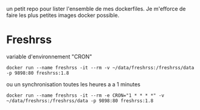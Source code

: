 un petit repo pour lister l'ensemble de mes dockerfiles. Je m'efforce de faire les plus petites images docker possible.
# Freshrss
variable d'environnement "CRON"
```
docker run --name freshrss -it --rm -v ~/data/freshrss:/freshrss/data -p 9898:80 freshrss:1.8
```
ou un synchronisation toutes les heures a a 1 minutes
```
docker run --name freshrss -it --rm -e CRON="1 * * * *" -v ~/data/freshrss:/freshrss/data -p 9898:80 freshrss:1.8

```
